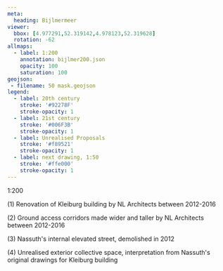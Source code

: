 ```yaml
---
meta:
  heading: Bijlmermeer
viewer:
  bbox: [4.977291,52.319142,4.978123,52.319628]
  rotation: -62
allmaps:
  - label: 1:200
    annotation: bijlmer200.json
    opacity: 100
    saturation: 100
geojson:
 - filename: 50 mask.geojson
legend:
  - label: 20th century
    stroke: '#92278F'
    stroke-opacity: 1
  - label: 21st century
    stroke: '#006F3B'
    stroke-opacity: 1
  - label: Unrealised Proposals
    stroke: '#f89521'
    stroke-opacity: 1
  - label: next drawing, 1:50
    stroke: '#ffe000'
    stroke-opacity: 1
---
```

1:200

(1) Renovation of Kleiburg building by NL Architects between 2012-2016


(2) Ground access corridors made wider and taller by NL Architects between 2012-2016


(3) Nassuth's internal elevated street, demolished in 2012


(4) Unrealised exterior collective space, interpretation from Nassuth's original drawings for Kleiburg building